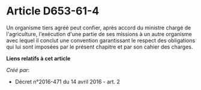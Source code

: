 # Article D653-61-4

Un organisme tiers agréé peut confier, après accord du ministre chargé de l'agriculture, l'exécution d'une partie de ses
missions à un autre organisme avec lequel il conclut une convention garantissant le respect des obligations qui lui sont
imposées par le présent chapitre et par son cahier des charges.

**Liens relatifs à cet article**

_Créé par_:

  - Décret n°2016-471 du 14 avril 2016 - art. 2
